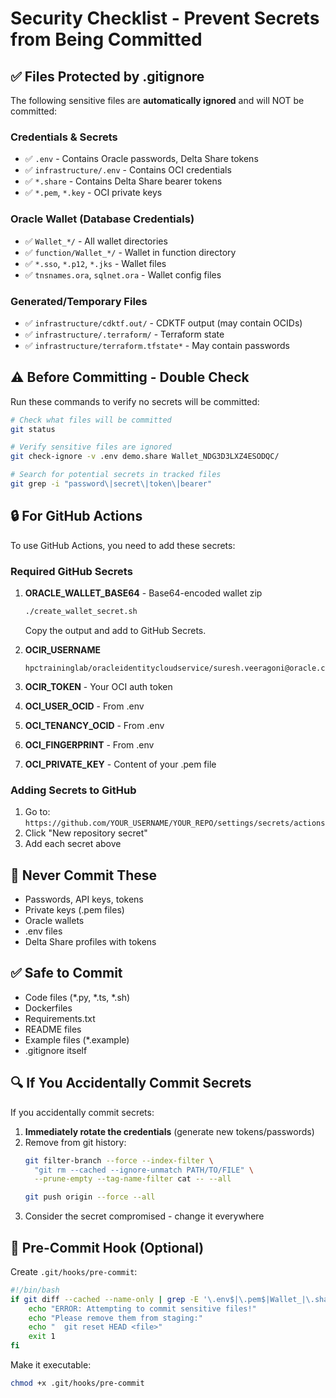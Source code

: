 # Security Checklist - Prevent Secrets from Being Committed

## ✅ Files Protected by .gitignore

The following sensitive files are **automatically ignored** and will NOT be committed:

### Credentials & Secrets
- ✅ `.env` - Contains Oracle passwords, Delta Share tokens
- ✅ `infrastructure/.env` - Contains OCI credentials
- ✅ `*.share` - Contains Delta Share bearer tokens
- ✅ `*.pem`, `*.key` - OCI private keys

### Oracle Wallet (Database Credentials)
- ✅ `Wallet_*/` - All wallet directories
- ✅ `function/Wallet_*/` - Wallet in function directory
- ✅ `*.sso`, `*.p12`, `*.jks` - Wallet files
- ✅ `tnsnames.ora`, `sqlnet.ora` - Wallet config files

### Generated/Temporary Files
- ✅ `infrastructure/cdktf.out/` - CDKTF output (may contain OCIDs)
- ✅ `infrastructure/.terraform/` - Terraform state
- ✅ `infrastructure/terraform.tfstate*` - May contain passwords

## ⚠️ Before Committing - Double Check

Run these commands to verify no secrets will be committed:

```bash
# Check what files will be committed
git status

# Verify sensitive files are ignored
git check-ignore -v .env demo.share Wallet_NDG3D3LXZ4ESODQC/

# Search for potential secrets in tracked files
git grep -i "password\|secret\|token\|bearer"
```

## 🔒 For GitHub Actions

To use GitHub Actions, you need to add these secrets:

### Required GitHub Secrets

1. **ORACLE_WALLET_BASE64** - Base64-encoded wallet zip
   ```bash
   ./create_wallet_secret.sh
   ```
   Copy the output and add to GitHub Secrets.

2. **OCIR_USERNAME**
   ```
   hpctraininglab/oracleidentitycloudservice/suresh.veeragoni@oracle.com
   ```

3. **OCIR_TOKEN** - Your OCI auth token

4. **OCI_USER_OCID** - From .env

5. **OCI_TENANCY_OCID** - From .env

6. **OCI_FINGERPRINT** - From .env

7. **OCI_PRIVATE_KEY** - Content of your .pem file

### Adding Secrets to GitHub

1. Go to: `https://github.com/YOUR_USERNAME/YOUR_REPO/settings/secrets/actions`
2. Click "New repository secret"
3. Add each secret above

## 🚫 Never Commit These

- Passwords, API keys, tokens
- Private keys (.pem files)
- Oracle wallets
- .env files
- Delta Share profiles with tokens

## ✅ Safe to Commit

- Code files (*.py, *.ts, *.sh)
- Dockerfiles
- Requirements.txt
- README files
- Example files (*.example)
- .gitignore itself

## 🔍 If You Accidentally Commit Secrets

If you accidentally commit secrets:

1. **Immediately rotate the credentials** (generate new tokens/passwords)
2. Remove from git history:
   ```bash
   git filter-branch --force --index-filter \
     "git rm --cached --ignore-unmatch PATH/TO/FILE" \
     --prune-empty --tag-name-filter cat -- --all

   git push origin --force --all
   ```
3. Consider the secret compromised - change it everywhere

## 📝 Pre-Commit Hook (Optional)

Create `.git/hooks/pre-commit`:

```bash
#!/bin/bash
if git diff --cached --name-only | grep -E '\.env$|\.pem$|Wallet_|\.share$'; then
    echo "ERROR: Attempting to commit sensitive files!"
    echo "Please remove them from staging:"
    echo "  git reset HEAD <file>"
    exit 1
fi
```

Make it executable:
```bash
chmod +x .git/hooks/pre-commit
```
